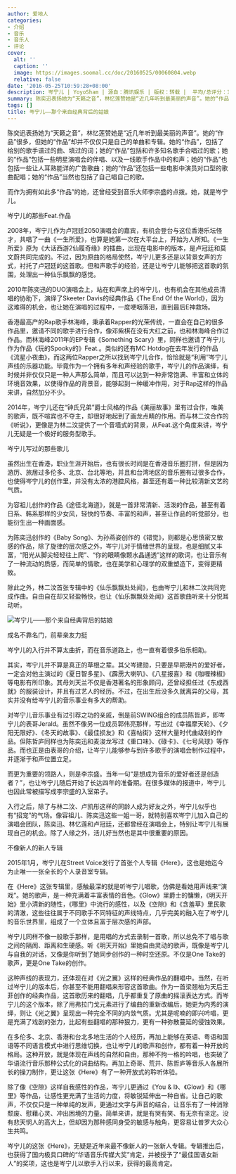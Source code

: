 ```yaml
---
author: 爱地人
categories:
- 介绍
- 音乐
- 音乐人
- 评论
cover:
  alt: ''
  caption: ''
  image: https://images.soomal.cc/doc/20160525/00060804.webp
  relative: false
date: '2016-05-25T10:59:28+08:00'
description: 岑宁儿 | YoyoSham | 源自：腾讯娱乐 | 版权：转载 |  平均/总评分：10.00/30
summary: 陈奕迅表扬她为“天籁之音”，林忆莲赞她是“近几年听到最美丽的声音”。她的“作品”很多，但她的“作品”却并不仅仅只是自己的单曲和专辑。她的“作品”，包括了给别的歌手谱过的曲、填过的词；她的“作品”包括和许多知名歌手合唱过的歌……
tags: []
title: 岑宁儿――那个来自经典背后的姑娘
---
```


陈奕迅表扬她为“天籁之音”，林忆莲赞她是“近几年听到最美丽的声音”。她的“作品”很多，但她的“作品”却并不仅仅只是自己的单曲和专辑。她的“作品”，包括了给别的歌手谱过的曲、填过的词；她的“作品”包括和许多知名歌手合唱过的歌；她的“作品”包括一些明星演唱会的伴唱、以及一线歌手作品中的和声；她的“作品”也包括一些让人耳熟能详的广告歌曲；她的“作品”还包括一些电影中演员对口型的歌曲配唱；她的“作品”当然也包括了自己唱自己的歌。

而作为拥有如此多“作品”的她，还曾经受到音乐大师李宗盛的点拨。她，就是岑宁儿。

岑宁儿的那些Feat.作品

2008年，岑宁儿作为卢冠廷2050演唱会的嘉宾，有机会登台与这位香港乐坛怪才，共唱了一曲《一生所爱》，也算是她第一次在大平台上，开始为人所知。《一生所爱》原为《大话西游2仙履奇缘》的插曲，出现在电影中的版本，是卢冠廷和莫文蔚共同完成的。不过，因为原曲的格局使然，岑宁儿更多还是以背景女声的方式，衬托了卢冠廷的这首歌。但和声歌手的经验，还是让岑宁儿能够把这首歌的氛围，处理出一种仙乐飘飘的感觉。



2010年陈奕迅的DUO演唱会上，站在和声席上的岑宁儿，也有机会在其他成员清唱的协助下，演绎了Skeeter Davis的经典作品《The End Of the World》，因为这难得的机会，也让她在演唱的过程中，一度哽咽落泪，直到最后E神救场。



香港最高产的Rap歌手林海峰，秉承着Rapper的光荣传统，一直会在自己的很多作品里，邀请不同的歌手进行合作，像邓紫棋在没有大红之前，也和林海峰合作过作品。而林海峰2011年的EP专辑《Something Scary》里，同样也邀请了岑宁儿作为作品《玩的Spooky的》Feat.。类似的还有MC Hotdog在去年发行的作品《流星小夜曲》，而这两位Rapper之所以找到岑宁儿合作，恰恰就是“利用”岑宁儿声线的乐器功能。毕竟作为一个拥有多年和声经验的歌手，岑宁儿的作品演绎，有时候并非仅仅只是一种人声那么简单，而且可以达到一种非常饱满、丰富和立体的环境音效果，以使得作品的背景音，能够起到一种缓冲作用，对于Rap这样的作品来讲，自然加分不少。

2014年，岑宁儿还在“钟氏兄弟”爵士风格的作品《美丽故事》里有过合作，唯美的歌声，既不喧宾也不夺主，却很好地起到了画龙点睛的作用。而与林二汶合作的《听说》，更像是为林二汶提供了一个音墙式的背景，从Feat.这个角度来讲，岑宁儿无疑是一个极好的服务型歌手。

岑宁儿写过的那些歌儿

虽然出生在香港，职业生涯开始后，也有很长时间是在香港音乐圈打拼，但是因为游历、旅居过多伦多、北京、台北等地，并且和台湾地区的音乐圈有过很多合作，也使得岑宁儿的创作里，并没有太浓的港腔风格，甚至还有着一种比较清新文艺的气质。

为容祖儿创作的作品《途径北海道》，就是一首非常清新、活泼的作品，甚至有着日系、韩系那样的少女风，轻快的节奏、丰富的和声，甚至让作品的听觉部分，也能衍生出一种画面感。



为陈奕迅创作的《Baby Song》、为孙燕姿创作的《错觉》，则都是心思慎密又敏感的作品，除了旋律的层次感之外，岑宁儿对于情绪世界的呈现，也是细腻又丰富，“阳光从脚尖轻轻往上爬”、“你的眼睛像颗水晶通透”这样的歌词，也让音乐有了一种流动的质感，而简单的情歌，也在美学和心理学的双重塑造下，变得更精致。





除此之外，林二汶首张专辑中的《仙乐飘飘处处闻》，也由岑宁儿和林二汶共同完成作曲。自由自在却又轻盈畅快，也让《仙乐飘飘处处闻》这首歌曲听来十分悦耳动听。

![岑宁儿――那个来自经典背后的姑娘](https://images.soomal.cc/doc/20160525/00060804.webp)





成名不靠名门，前辈亲友力挺

岑宁儿的入行并不算太曲折，而在音乐道路上，也一直有着很多伯乐相助。

其实，岑宁儿并不算是真正的草根之辈。其父岑建勋，只要是早期港片的爱好者，一定会对他主演过的《夏日智多星》、《霹雳大喇叭》、《八星报喜》和《咖喱辣椒》等电影有所印象。其母刘天兰不仅是香港著名的形象顾问，还曾经担任过《东成西就》的服装设计，并且有过艺人的经历。不过，在出生后没多久就离异的父母，其实并没有给岑宁儿的音乐事业有多大的帮助。

对岑宁儿音乐事业有过引荐之功的亲戚，倒是前SWING组合的成员陈哲庐，即岑宁儿的表哥Jerald。虽然不像另一位成员郭伟亮那样，写出过《幸福摩天轮》、《夕阳无限好》、《冬天的故事》、《最佳损友》和《喜帖街》这样大量时代曲级别的作品。但陈哲庐同样也为陈奕迅和麦浚龙写过《重口味》、《碌卡》、《七号风球》等作品。而也正是由表哥的介绍，让岑宁儿能够参与到许多歌手的演唱会制作过程中，并逐渐于和声位置立足。

而更为重要的领路人，则是李宗盛。当年一句“是想成为音乐的爱好者还是创造者？”，也让岑宁儿随后开始了长达四年的准备期。在很多媒体的报道中，岑宁儿也因此常被描写成李宗盛的入室弟子。

入行之后，除了与林二汶、卢凯彤这样的同龄人成为好友之外，岑宁儿似乎也有“招宠”的气场。像容祖儿、陈奕迅这些一姐一哥，就特别喜欢岑宁儿加入自己的演唱会团队，陈奕迅、林忆莲和卢冠廷，还都曾经在演唱会上，特别让岑宁儿有展现自己的机会。除了人缘之外，活儿好当然也是其中很重要的原因。

不像新人的新人专辑

2015年1月，岑宁儿在Street Voice发行了首张个人专辑《Here》，这也是她迄今为止唯一一张全长的个人录音室专辑。

在《Here》这张专辑里，感触最深的就是听岑宁儿唱歌，仿佛是看她用声线来“演戏”。她的歌声，是一种充满着丰富表情的音色。《Glow》里爵士的慵懒，《明天开始》里小清新的随性，《哪里》中流行的感性，以及《空隙》和《含羞草》里民歌的清澈，这些往往属于不同歌手不同特征的声线特点，几乎完美的融入在了岑宁儿的音乐世界里，组成了一个立体且富于层次感的声部。



岑宁儿同样不像一般歌手那样，是用唱的方式去录制一首歌，所以总免不了唱与歌之间的隔阂、距离和生硬感。听《明天开始》里她自由灵动的歌声，既像是岑宁儿与自我的对话，又像是你听到了她同步创作的一种时空还原。不仅是One Take的歌声，更是One Take的创作。

这种声线的表现力，还体现在对《光之翼》这样的经典作品的翻唱中。当然，在听过岑宁儿的版本后，你甚至不能用翻唱来形容这首歌曲。作为一首梁翘柏为天后王菲创作的经典作品，这首歌历来的翻唱，几乎都重复了原曲的摇滚表达方式。而岑宁儿的这个版本，除了用弗拉门戈元素进行了编曲的重新改编后，她更为内秀的演绎，则让《光之翼》呈现出一种完全不同的内敛气质。尤其是呢喃的即兴吟唱，更是充满了戏剧的张力，比起有些翻唱的那种狠力，更有一种弥散蔓延的侵蚀效果。



在多伦多、北京、香港和台北多地生活的个人经历，再加上能够在英语、粤语和国语等不同语言模式中进行思维切换，也让岑宁儿的歌声和创作，都有着一种开放的格局。这种开放，就是体现在声线的自然和自由，那种不拘一格的吟唱，也突破了华语流行音乐那种公式化的词曲结构。再加上奇哥、荒井、陈哲庐等音乐人各展所长的操刀制作，更让这张《Here》有了一种开放式的聆听体验。

除了像《空隙》这样自我感性的作品，岑宁儿更通过《You & I》、《Glow》和《哪里》等作品，让感性更充满了生活的力度，将敏锐延伸出一种自省。让自己的歌声，不仅仅只是一种单纯的发声，更通过文字与声音的结合，让音乐有了一种消除颓废、慰藉心灵、冲出困境的力量。简单来讲，就是有哭有笑、有无奈有坚定。没有悲天悯人的高大上，但却因为那种感同身受的敏感与触角，更容易让普罗大众心生共鸣。



岑宁儿的这张《Here》，无疑是近年来最不像新人的一张新人专辑。专辑推出后，也获得了国内极具口碑的“华语音乐传媒大奖”肯定，并被授予了“最佳国语女新人”的奖项，这也是岑宁儿以歌手入行以来，获得的最高肯定。